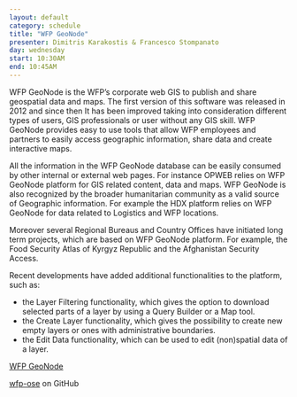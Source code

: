 ```yaml
---
layout: default
category: schedule
title: "WFP GeoNode"
presenter: Dimitris Karakostis & Francesco Stompanato
day: wednesday
start: 10:30AM
end: 10:45AM
---
```


WFP GeoNode is the WFP’s corporate web GIS to publish and share geospatial data and maps. The first version of this software was released in 2012 and since then It has been improved taking into consideration different types of users, GIS professionals or user without any GIS skill. WFP GeoNode provides easy to use tools that allow WFP employees and partners to easily access geographic information, share data and create interactive maps.

All the information in the WFP GeoNode database can be easily consumed by other internal or external web pages. For instance OPWEB relies on WFP GeoNode platform for GIS related content, data and maps. WFP GeoNode is also recognized by the broader humanitarian community as a valid source of Geographic information. For example the HDX platform relies on WFP GeoNode for data related to Logistics and WFP locations.

Moreover several Regional Bureaus and Country Offices have initiated long term projects, which are based on WFP GeoNode platform. For example, the Food Security Atlas of Kyrgyz Republic and the Afghanistan Security Access.

Recent developments have added additional functionalities to the platform, such as:

* the Layer Filtering functionality, which gives the option to download selected parts of a layer by using a Query Builder or a Map tool.
* the Create Layer functionality, which gives the possibility to create new empty layers or ones with administrative boundaries.
* the Edit Data functionality, which can be used to edit (non)spatial data of a layer.

[WFP GeoNode](http://geonode.wfp.org/)

[wfp-ose](https://github.com/wfp-ose/) on GitHub
